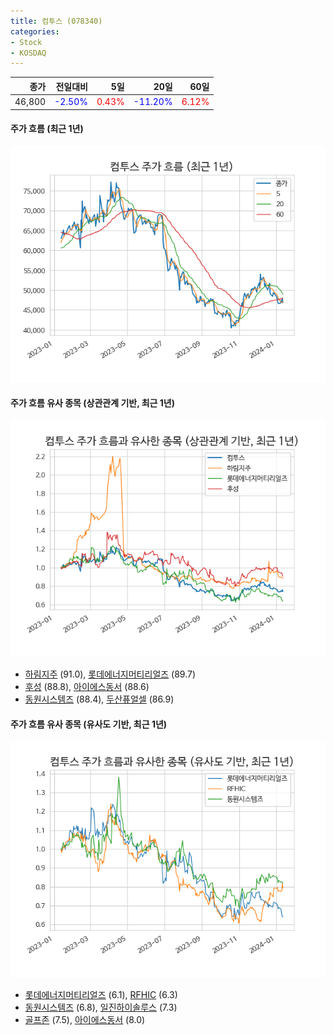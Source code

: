```yaml
---
title: 컴투스 (078340)
categories:
- Stock
- KOSDAQ
---
```


|종가|전일대비|5일|20일|60일|
|---:|-------:|--:|---:|---:|
|46,800|<span style="color: blue">-2.50%</span>|<span style="color: red">0.43%</span>|<span style="color: blue">-11.20%</span>|<span style="color: red">6.12%</span>|

<!-- more -->

#### 주가 흐름 (최근 1년)
![078340](/assets/images/stock/078340.png)


#### 주가 흐름 유사 종목 (상관관계 기반, 최근 1년)
![078340](/assets/images/stock/078340_corr.png)
- [하림지주](/003380/) (91.0), [롯데에너지머티리얼즈](/020150/) (89.7)
- [후성](/093370/) (88.8), [아이에스동서](/010780/) (88.6)
- [동원시스템즈](/014820/) (88.4), [두산퓨얼셀](/336260/) (86.9)


#### 주가 흐름 유사 종목 (유사도 기반, 최근 1년)
![078340](/assets/images/stock/078340_sim.png)
- [롯데에너지머티리얼즈](/020150/) (6.1), [RFHIC](/218410/) (6.3)
- [동원시스템즈](/014820/) (6.8), [일진하이솔루스](/271940/) (7.3)
- [골프존](/215000/) (7.5), [아이에스동서](/010780/) (8.0)